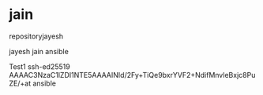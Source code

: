 # jain
repositoryjayesh

jayesh jain ansible

Test1
ssh-ed25519 AAAAC3NzaC1lZDI1NTE5AAAAINId/2Fy+TiQe9bxrYVF2+NdifMnvleBxjc8PuZE/+at ansible
